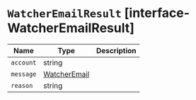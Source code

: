 # `WatcherEmailResult` [interface-WatcherEmailResult]

| Name | Type | Description |
| - | - | - |
| `account` | string | &nbsp; |
| `message` | [WatcherEmail](./WatcherEmail.md) | &nbsp; |
| `reason` | string | &nbsp; |
